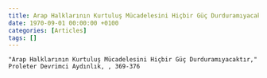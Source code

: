 ```yaml
---
title: Arap Halklarının Kurtuluş Mücadelesini Hiçbir Güç Durduramıyacaktır
date: 1970-09-01 00:00:00 +0100
categories: [Articles]
tags: []
---
```


```"Arap Halklarının Kurtuluş Mücadelesini Hiçbir Güç Durduramıyacaktır," Proleter Devrimci Aydınlık, , 369-376```


